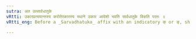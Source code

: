 ```yaml
---
sutra: अत उत्सार्वधातुके
vRtti: उकारप्रत्ययान्तस्य करोतेरकारस्य स्थाने उकार आदेशो भवति सार्वधातुके क्ङिति परतः ॥
vRtti_eng: Before a _Sarvadhatuka_ affix with an indicatory क् or ङ्, short उ is substituted for the अ of कृ (कर् + उ) when gunated.

---
```

